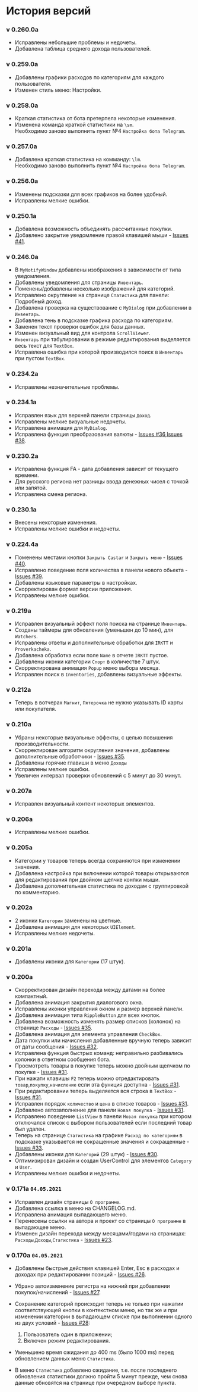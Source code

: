 # История версий
### v 0.260.0a
* Исправлены небольшие проблемы и недочеты.
* Добавлена таблица среднего дохода пользователей.
### v 0.259.0a
* Добавлены графики расходов по категориям для каждого пользователя.
* Изменен стиль меню: Настройки.
### v 0.258.0a
* Краткая статистика от бота претерпела некоторые изменения.
* Изменена команда краткой статистики на `\sm`.\
  Необходимо заново выполнить пункт №4 `Настройка бота Telegram`.
### v 0.257.0a
* Добавлена краткая статистика на комманду: `\lm`.\
  Необходимо заново выполнить пункт №4 `Настройка бота Telegram`.
### v 0.256.0a
* Изменены подсказки для всех графиков на более удобный.
* Исправлены мелкие ошибки.
### v 0.250.1a
* Добавлена возможность объединять рассчитанные покупки.
* Добавлено закрытие уведомление правой клавишей мыши - [Issues #41](/../../issues/41).
### v 0.246.0a
* В `MyNotifyWindow` добавлены изображения в зависимости от типа уведомления.
* Добавлены уведомления для страницы `Инвентарь`.
* Поменены/добавлены несколько изображений для категорий.
* Исправлено округление на странице `Статистика` для панели: Подробный доход.
* Добавлена проверка на существование с `MyDialog` при добавлении в `Инвентарь`.
* Добавлена тень в подсказке графика расхода по категориям.
* Заменен текст проверки ошибок для базы данных.
* Изменен визуальный вид для контрола `ScrollViewer`.
* `Инвентарь` при табулировании в режиме редактирования выделяется весь текст для `TextBox`.
* Исправлена ошибка при которой производился поиск в `Инвентарь` при пустом `TextBox`.
### v 0.234.2a
* Исправлены незначительные проблемы.
### v 0.234.1a
* Исправлен язык для верхней панели страницы `Доход`.
* Исправлены мелкие визуальные недочеты.
* Исправлена анимация для `MyDialog`.
* Исправлена функция преобразования валюты -  [Issues #36](/../../issues/36),[Issues #38](/../../issues/38).
### v 0.230.2a
* Исправлена функция FA - дата добавления зависит от текущего времени.
* Для русского региона нет разницы ввода денежных чисел с точкой или запятой.
* Исправлена смена региона.
### v 0.230.1a
* Внесены некоторые изменения.
* Исправлены мелкие ошибки и недочеты.
### v 0.224.4a
* Поменены местами кнопки `Закрыть Castar` и `Закрыть меню` -  [Issues #40](/../../issues/40).
* Исправлено поведение поля количества в панели нового обьекта -  [Issues #39](/../../issues/39).
* Добавлены языковые параметры в настройках.
* Скорректирован формат версии приложения.
* Исправлены мелкие ошибки.
### v 0.219a
* Исправлен визуальный эффект поля поиска на странице `Инвентарь`.
* Созданы таймеры для обновления (уменьшен до 10 мин), для `Watchers`.
* Исправлены ответы и дополнительные обработки для `IRKTT` и `Proverkacheka`.
* Добавлена обработка если поле `Name` в отчете `IRKTT` пустое.
* Добавлены иконки категории `Спорт` в количестве 7 штук.
* Скорректирована анимация `Popup` меню выбора месяца.
* Исправлен поиск в `Inventories`, добавлены визуальные эффекты.
### v 0.212a
* Теперь в вотчерах `Магнит`, `Пятерочка` не нужно указывать ID карты или покупателя.
### v 0.210a
* Убраны некоторые визуальные эффекты, с целью повышения производительности.
* Скорректирован алгоритм округления значения, добавлены дополнительные обработчики - [Issues #35](/../../issues/36).
* Добавлены горячие главиши в меню `Доходы`
* Исправлены мелкие ошибки.
* Увеличен интервал проверки обновлений с 5 минут до 30 минут.
### v 0.207a
* Исправлен визуальный контент некоторых элементов.
### v 0.206a
* Исправлены мелкие ошибки.
### v 0.205a
* Категории у товаров теперь всегда сохраняются при изменении значения.
* Добавлена настройка при включении которой товары открываются для редактирования при двойном щелчке конпки мыши.
* Добавлена дополнительная статистика по доходам с группировкой по комментарию.
### v 0.202a
* 2 иконки `Категории` заменены на цветные.
* Добавлена анимация для некоторых `UIElement`.
* Исправлены мелкие недочеты.
### v 0.201a
* Добавлены иконки для `Категории` (17 штук).
### v 0.200a
* Скорректирован дизайн перехода между датами на более компактный.
* Добавлена анимация закрытия диалогового окна.
* Исправлены иконки управления окном и размер верхней панели.
* Добавлена анимация типа ```RippleButton``` для всех кнопок.
* Добавлена возможность изменять размер списков (колонок) на странице `Расходы` - [Issues #35](/../../issues/35).
* Добавлена анимация для элемента управления `CheckBox`.
* Дата покупки или начисления добавленные вручную теперь зависит от даты сообщения - [Issues #32](/../../issues/32).
* Исправлена функция быстрых команд: неправильно разбивались колонки в ответном сообщения бота.
* Просмотреть товары в покупке теперь можно двойным щелчком по покупке - [Issues #31](/../../issues/31).
* При нажати клавишы `F2` теперь можно отредактировать `товар`,`покупку`,`начисление` если эта функция доступна - [Issues #31](/../../issues/31).
* При редактировании теперь выделяется вся строка в `TextBox` - [Issues #31](/../../issues/31).
* Исправлен порядок `количество` и `цена` в списке товаров - [Issues #31](/../../issues/31).
* Добавлено автозаполнение для панели `Новая покупка` - [Issues #31](/../../issues/31).
* Исправлено поведение `ListView` в панели `Новая покупка` при котором отключался список с выбором пользователей если последний товар был удален.
* Теперь на странице `Статистика` на графике `Расход по категориям` в подсказке указывается не сокращенные значения и сокращенные - [Issues #33](/../../issues/33).
* Добавлены иконки для `Категорий` (29 штук) - [Issues #30](/../../issues/30).
* Оптимизирован дизайн и создан UserControl для элементов `Category` и `User`.
* Исправлены мелкие ошибки и недочеты.
### v 0.171a ```04.05.2021```
* Исправлен дизайн страницы ```О программе```.
* Добавлена ссылка в меню на CHANGELOG.md.
* Исправлена анимация выпадающего меню.
* Перенесены ссылки на автора и проект со страницы ```О программе``` в выпадающее меню.
* Изменен дизайн перехода между месяцами/годами на страницах: ```Расходы```,```Доходы```,```Статистика``` - [Issues #23](/../../issues/23).
### v 0.170a ```04.05.2021```
* Добавлены быстрые действия клавишей Enter, Esc в расходах и доходах при редактировании позиций - [Issues #26](/../../issues/26).
* Убрано автоизменение регистра на нижний при добавлении покупок/начислений - [Issues #27](/../../issues/27).
* Сохранение категорий происходит теперь не только при нажатии соответствующей кнопки в контекстном меню, но так же и при изменении категории в выпадающем списке при выполнении одного из двух условий - [Issues #28](/../../issues/28):
  1. Пользователь один в приложении;
  2. Включен режим редактирования.  
  
* Уменьшено время ожидания до 400 ms (было 1000 ms) перед обновлением данных меню ```Статистика```.
* В меню ```Статистика``` добавлено ожидание, т.е. после последнего обновления статистики должно пройти 5 минут прежде, чем снова данные обновятся на странице при очередном выборе пункта.
